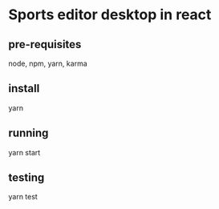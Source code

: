 # Sports editor desktop in react

## pre-requisites
node, npm, yarn, karma

## install
yarn

## running
yarn start

## testing
yarn test

